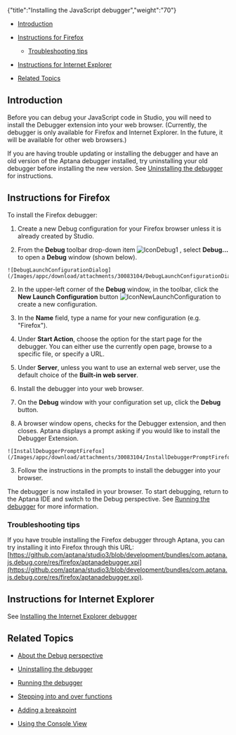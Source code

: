 {"title":"Installing the JavaScript debugger","weight":"70"}

* [Introduction](#Introduction)

* [Instructions for Firefox](#InstructionsforFirefox)

  * [Troubleshooting tips](#Troubleshootingtips)

* [Instructions for Internet Explorer](#InstructionsforInternetExplorer)

* [Related Topics](#RelatedTopics)


## Introduction

Before you can debug your JavaScript code in Studio, you will need to install the Debugger extension into your web browser. (Currently, the debugger is only available for Firefox and Internet Explorer. In the future, it will be available for other web browsers.)

If you are having trouble updating or installing the debugger and have an old version of the Aptana debugger installed, try uninstalling your old debugger before installing the new version. See [Uninstalling the debugger](/docs/appc/Axway_Appcelerator_Studio/Axway_Appcelerator_Studio_Guide/Web_Development/JavaScript_Development/Debugging_JavaScript/Uninstalling_the_debugger/) for instructions.

## Instructions for Firefox

To install the Firefox debugger:

1. Create a new Debug configuration for your Firefox browser unless it is already created by Studio.

  1. From the **Debug** toolbar drop-down item ![IconDebug1](/Images/appc/download/attachments/30083104/IconDebug1.png) , select **Debug...** to open a **Debug** window (shown below).

    ![DebugLaunchConfigurationDialog](/Images/appc/download/attachments/30083104/DebugLaunchConfigurationDialog.png)
  2. In the upper-left corner of the **Debug** window, in the toolbar, click the **New Launch Configuration** button ![IconNewLaunchConfiguration](/Images/appc/download/attachments/30083104/IconNewLaunchConfiguration.png) to create a new configuration.

  3. In the **Name** field, type a name for your new configuration (e.g. "Firefox").

  4. Under **Start Action**, choose the option for the start page for the debugger. You can either use the currently open page, browse to a specific file, or specify a URL.

  5. Under **Server**, unless you want to use an external web server, use the default choice of the **Built-in web server**.

2. Install the debugger into your web browser.

  1. On the **Debug** window with your configuration set up, click the **Debug** button.

  2. A browser window opens, checks for the Debugger extension, and then closes. Aptana displays a prompt asking if you would like to install the Debugger Extension.

    ![InstallDebuggerPromptFirefox](/Images/appc/download/attachments/30083104/InstallDebuggerPromptFirefox.png)
  3. Follow the instructions in the prompts to install the debugger into your browser.


The debugger is now installed in your browser. To start debugging, return to the Aptana IDE and switch to the Debug perspective. See [Running the debugger](/docs/appc/Axway_Appcelerator_Studio/Axway_Appcelerator_Studio_Guide/Web_Development/JavaScript_Development/Debugging_JavaScript/Running_the_debugger/) for more information.

### Troubleshooting tips

If you have trouble installing the Firefox debugger through Aptana, you can try installing it into Firefox through this URL: [https://github.com/aptana/studio3/blob/development/bundles/com.aptana.js.debug.core/res/firefox/aptanadebugger.xpi](https://github.com/aptana/studio3/blob/development/bundles/com.aptana.js.debug.core/res/firefox/aptanadebugger.xpi).

## Instructions for Internet Explorer

See [Installing the Internet Explorer debugger](/docs/appc/Axway_Appcelerator_Studio/Axway_Appcelerator_Studio_Guide/Web_Development/JavaScript_Development/Debugging_JavaScript/Installing_the_Internet_Explorer_debugger/)

## Related Topics

* [About the Debug perspective](/docs/appc/Axway_Appcelerator_Studio/Axway_Appcelerator_Studio_Guide/Web_Development/JavaScript_Development/Debugging_JavaScript/About_the_Debug_perspective/)

* [Uninstalling the debugger](/docs/appc/Axway_Appcelerator_Studio/Axway_Appcelerator_Studio_Guide/Web_Development/JavaScript_Development/Debugging_JavaScript/Uninstalling_the_debugger/)

* [Running the debugger](/docs/appc/Axway_Appcelerator_Studio/Axway_Appcelerator_Studio_Guide/Web_Development/JavaScript_Development/Debugging_JavaScript/Running_the_debugger/)

* [Stepping into and over functions](/docs/appc/Axway_Appcelerator_Studio/Axway_Appcelerator_Studio_Guide/Web_Development/JavaScript_Development/Debugging_JavaScript/Stepping_into_and_over_functions/)

* [Adding a breakpoint](/docs/appc/Axway_Appcelerator_Studio/Axway_Appcelerator_Studio_Guide/Web_Development/JavaScript_Development/Debugging_JavaScript/Adding_a_breakpoint/)

* [Using the Console View](/docs/appc/Axway_Appcelerator_Studio/Axway_Appcelerator_Studio_Guide/Web_Development/JavaScript_Development/Debugging_JavaScript/Using_the_Console_View/)
